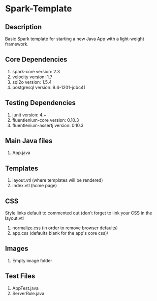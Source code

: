 # Spark-Template

## Description
Basic Spark template for starting a new Java App with a light-weight framework.

## Core Dependencies
1. spark-core version: 2.3
2. velocity version: 1.7
3. sql2o version: 1.5.4
4. postgresql version: 9.4-1201-jdbc41

## Testing Dependencies
1. junit version: 4.+
2. fluentlenium-core version: 0.10.3
3. fluentlenium-assertj version: 0.10.3

## Main Java files
1. App.java 

## Templates
1. layout.vtl (where templates will be rendered)
2. index.vtl (home page)

## CSS
Style links default to commented out (don't forget to link your CSS in the layout.vtl
1. normalize.css (in order to remove browser defaults)
2. app.css (defaults blank for the app's core css)\

## Images
1. Empty image folder

## Test Files
1. AppTest.java
2. ServerRule.java


